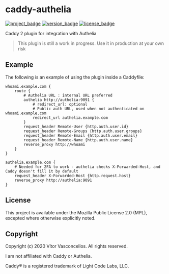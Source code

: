 # caddy-authelia

[![project_badge](https://img.shields.io/badge/HeavenVolkoff/caddy2--authelia-black.svg?style=for-the-badge&logo=github "Project Badge")](https://github.com/HeavenVolkoff/caddy-authelia)
[![version_badge](https://img.shields.io/github/tag/HeavenVolkoff/caddy-authelia.svg?label=version&style=for-the-badge "Version Badge")](https://github.com/HeavenVolkoff/caddy-authelia/releases/latest)
[![license_badge](https://img.shields.io/github/license/HeavenVolkoff/caddy-authelia.svg?style=for-the-badge "License Badge")](https://www.mozilla.org/en-US/MPL/2.0/)

Caddy 2 plugin for integration with Authelia

> This plugin is still a work in progress.
> Use it in production at your own risk

## Example

The following is an example of using the plugin inside a Caddyfile:

```caddyfile
whoami.example.com {
    route {
        # Authelia URL : internal URL preferred
        authelia http://authelia:9091 {
            # redirect_url: optional
            # Public auth URL, used when not authenticated on whoami.example.com
            redirect_url authelia.example.com
        }
        request_header Remote-User {http.auth.user.id}
        request_header Remote-Groups {http.auth.user.groups}
        request_header Remote-Email {http.auth.user.email}
        request_header Remote-Name {http.auth.user.name}
        reverse_proxy http://whoami
    }
}

authelia.example.com {
    # Needed for 2FA to work - authelia checks X-Forwarded-Host, and Caddy doesn't fill it by default
    request_header X-Forwarded-Host {http.request.host}
    reverse_proxy http://authelia:9091
}
```

## License

This project is available under the Mozilla Public License 2.0 (MPL),
excepted where otherwise explicitly noted.

## Copyright

Copyright (c) 2020 Vítor Vasconcellos. All rights reserved.

I am not affiliated with Caddy or Authelia.

Caddy® is a registered trademark of Light Code Labs, LLC.
